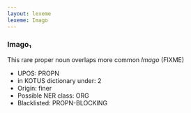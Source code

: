 ```yaml
---
layout: lexeme
lexeme: Imago
---
```


###  Imago₁

This rare proper noun overlaps more common *Imago* (FIXME)
* UPOS:  PROPN
* in KOTUS dictionary under:  2
* Origin:  finer
* Possible NER class:  ORG
* Blacklisted:  PROPN-BLOCKING

